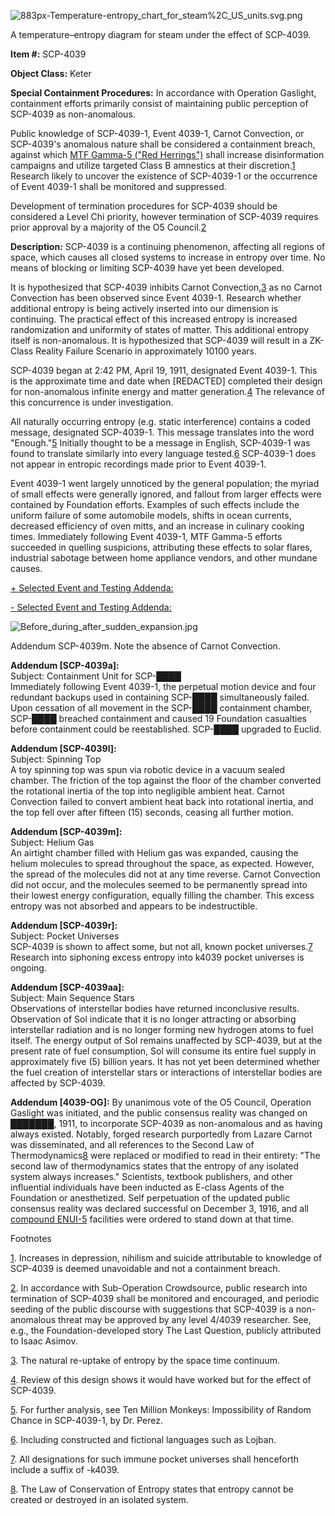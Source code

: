 ![883px-Temperature-entropy_chart_for_steam%2C_US_units.svg.png](https://upload.wikimedia.org/wikipedia/commons/thumb/6/63/Temperature-entropy_chart_for_steam%2C_US_units.svg/883px-Temperature-entropy_chart_for_steam%2C_US_units.svg.png)

A temperature–entropy diagram for steam under the effect of SCP-4039.

**Item #:** SCP-4039

**Object Class:** Keter

**Special Containment Procedures:** In accordance with Operation Gaslight, containment efforts primarily consist of maintaining public perception of SCP-4039 as non-anomalous.

Public knowledge of SCP-4039-1, Event 4039-1, Carnot Convection, or SCP-4039's anomalous nature shall be considered a containment breach, against which [MTF Gamma-5 ("Red Herrings")](http://www.scp-wiki.net/task-forces#gamma-5) shall increase disinformation campaigns and utilize targeted Class B amnestics at their discretion.[1](javascript:;) Research likely to uncover the existence of SCP-4039-1 or the occurrence of Event 4039-1 shall be monitored and suppressed.

Development of termination procedures for SCP-4039 should be considered a Level Chi priority, however termination of SCP-4039 requires prior approval by a majority of the O5 Council.[2](javascript:;)

**Description:** SCP-4039 is a continuing phenomenon, affecting all regions of space, which causes all closed systems to increase in entropy over time. No means of blocking or limiting SCP-4039 have yet been developed.

It is hypothesized that SCP-4039 inhibits Carnot Convection,[3](javascript:;) as no Carnot Convection has been observed since Event 4039-1. Research whether additional entropy is being actively inserted into our dimension is continuing. The practical effect of this increased entropy is increased randomization and uniformity of states of matter. This additional entropy itself is non-anomalous. It is hypothesized that SCP-4039 will result in a ZK-Class Reality Failure Scenario in approximately 10100 years.

SCP-4039 began at 2:42 PM, April 19, 1911, designated Event 4039-1. This is the approximate time and date when \[REDACTED\] completed their design for non-anomalous infinite energy and matter generation.[4](javascript:;) The relevance of this concurrence is under investigation.

All naturally occurring entropy (e.g. static interference) contains a coded message, designated SCP-4039-1. This message translates into the word "Enough."[5](javascript:;) Initially thought to be a message in English, SCP-4039-1 was found to translate similarly into every language tested.[6](javascript:;) SCP-4039-1 does not appear in entropic recordings made prior to Event 4039-1.

Event 4039-1 went largely unnoticed by the general population; the myriad of small effects were generally ignored, and fallout from larger effects were contained by Foundation efforts. Examples of such effects include the uniform failure of some automobile models, shifts in ocean currents, decreased efficiency of oven mitts, and an increase in culinary cooking times. Immediately following Event 4039-1, MTF Gamma-5 efforts succeeded in quelling suspicions, attributing these effects to solar flares, industrial sabotage between home appliance vendors, and other mundane causes.

[+ Selected Event and Testing Addenda:](javascript:;)

[\- Selected Event and Testing Addenda:](javascript:;)

  

![Before_during_after_sudden_expansion.jpg](https://upload.wikimedia.org/wikipedia/commons/5/5e/Before_during_after_sudden_expansion.jpg)

Addendum SCP-4039m. Note the absence of Carnot Convection.

**Addendum \[SCP-4039a\]:**  
Subject: Containment Unit for SCP-████  
Immediately following Event 4039-1, the perpetual motion device and four redundant backups used in containing SCP-████ simultaneously failed. Upon cessation of all movement in the SCP-████ containment chamber, SCP-████ breached containment and caused 19 Foundation casualties before containment could be reestablished. SCP-████ upgraded to Euclid.

**Addendum \[SCP-4039l\]:**  
Subject: Spinning Top  
A toy spinning top was spun via robotic device in a vacuum sealed chamber. The friction of the top against the floor of the chamber converted the rotational inertia of the top into negligible ambient heat. Carnot Convection failed to convert ambient heat back into rotational inertia, and the top fell over after fifteen (15) seconds, ceasing all further motion.

**Addendum \[SCP-4039m\]:**  
Subject: Helium Gas  
An airtight chamber filled with Helium gas was expanded, causing the helium molecules to spread throughout the space, as expected. However, the spread of the molecules did not at any time reverse. Carnot Convection did not occur, and the molecules seemed to be permanently spread into their lowest energy configuration, equally filling the chamber. This excess entropy was not absorbed and appears to be indestructible.

**Addendum \[SCP-4039r\]:**  
Subject: Pocket Universes  
SCP-4039 is shown to affect some, but not all, known pocket universes.[7](javascript:;) Research into siphoning excess entropy into k4039 pocket universes is ongoing.

**Addendum \[SCP-4039aa\]:**  
Subject: Main Sequence Stars  
Observations of interstellar bodies have returned inconclusive results. Observation of Sol indicate that it is no longer attracting or absorbing interstellar radiation and is no longer forming new hydrogen atoms to fuel itself. The energy output of Sol remains unaffected by SCP-4039, but at the present rate of fuel consumption, Sol will consume its entire fuel supply in approximately five (5) billion years. It has not yet been determined whether the fuel creation of interstellar stars or interactions of interstellar bodies are affected by SCP-4039.

**Addendum \[4039-OG\]:** By unanimous vote of the O5 Council, Operation Gaslight was initiated, and the public consensus reality was changed on ███████, 1911, to incorporate SCP-4039 as non-anomalous and as having always existed. Notably, forged research purportedly from Lazare Carnot was disseminated, and all references to the Second Law of Thermodynamics[8](javascript:;) were replaced or modified to read in their entirety: "The second law of thermodynamics states that the entropy of any isolated system always increases." Scientists, textbook publishers, and other influential individuals have been inducted as E-class Agents of the Foundation or anesthetized. Self perpetuation of the updated public consensus reality was declared successful on December 3, 1916, and all [compound ENUI-5](http://www.scp-wiki.net/scp-8900-ex) facilities were ordered to stand down at that time.

Footnotes

[1](javascript:;). Increases in depression, nihilism and suicide attributable to knowledge of SCP-4039 is deemed unavoidable and not a containment breach.

[2](javascript:;). In accordance with Sub-Operation Crowdsource, public research into termination of SCP-4039 shall be monitored and encouraged, and periodic seeding of the public discourse with suggestions that SCP-4039 is a non-anomalous threat may be approved by any level 4/4039 researcher. See, e.g., the Foundation-developed story The Last Question, publicly attributed to Isaac Asimov.

[3](javascript:;). The natural re-uptake of entropy by the space time continuum.

[4](javascript:;). Review of this design shows it would have worked but for the effect of SCP-4039.

[5](javascript:;). For further analysis, see Ten Million Monkeys: Impossibility of Random Chance in SCP-4039-1, by Dr. Perez.

[6](javascript:;). Including constructed and fictional languages such as Lojban.

[7](javascript:;). All designations for such immune pocket universes shall henceforth include a suffix of -k4039.

[8](javascript:;). The Law of Conservation of Entropy states that entropy cannot be created or destroyed in an isolated system.